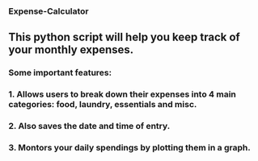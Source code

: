 ###  Expense-Calculator
## This python script will help you keep track of your monthly expenses.

### Some important features:
### 1. Allows users to break down their expenses into 4 main categories: food, laundry, essentials and misc.
### 2. Also saves the date and time of entry.
### 3. Montors your daily spendings by plotting them in a graph.
